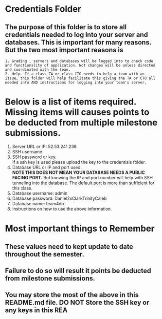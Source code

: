 # Credentials Folder

## The purpose of this folder is to store all credentials needed to log into your server and databases. This is important for many reasons. But the two most important reasons is

    1. Grading , servers and databases will be logged into to check code and functionality of application. Not changes will be unless directed and coordinated with the team.
    2. Help. If a class TA or class CTO needs to help a team with an issue, this folder will help facilitate this giving the TA or CTO all needed info AND instructions for logging into your team's server.

# Below is a list of items required. Missing items will causes points to be deducted from multiple milestone submissions.

1. Server URL or IP: 52.53.241.236
2. SSH username
3. SSH password or key.
   <br> If a ssh key is used please upload the key to the credentials folder.
4. Database URL or IP and port used.
   <br><strong> NOTE THIS DOES NOT MEAN YOUR DATABASE NEEDS A PUBLIC FACING PORT.</strong> But knowing the IP and port number will help with SSH tunneling into the database. The default port is more than sufficient for this class.
5. Database username: admin
6. Database password: Daniel2xClarkTrinityCaleb
7. Database name: team4db
8. Instructions on how to use the above information.

# Most important things to Remember

## These values need to kept update to date throughout the semester. <br>

## <strong>Failure to do so will result it points be deducted from milestone submissions.</strong><br>

## You may store the most of the above in this README.md file. DO NOT Store the SSH key or any keys in this REA